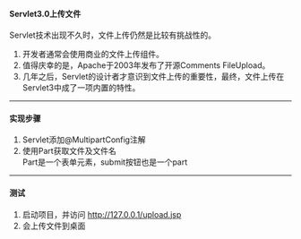 #### Servlet3.0上传文件
Servlet技术出现不久时，文件上传仍然是比较有挑战性的。
1. 开发者通常会使用商业的文件上传组件。
2. 值得庆幸的是，Apache于2003年发布了开源Comments FileUpload。   
3. 几年之后，Servlet的设计者才意识到文件上传的重要性，最终，文件上传在Servlet3中成了一项内置的特性。
---
#### 实现步骤
1. Servlet添加@MultipartConfig注解
2. 使用Part获取文件及文件名   
Part是一个表单元素，submit按钮也是一个part
---
#### 测试
1. 启动项目，并访问 http://127.0.0.1/upload.jsp
2. 会上传文件到桌面